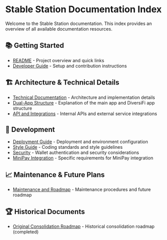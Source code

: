 # Stable Station Documentation Index

Welcome to the Stable Station documentation. This index provides an overview of all available documentation resources.

## 📚 Getting Started

- [README](README.md) - Project overview and quick links
- [Developer Guide](developer-guide.md) - Setup and contribution instructions

## 🏗️ Architecture & Technical Details

- [Technical Documentation](technical.md) - Architecture and implementation details
- [Dual-App Structure](dual-app-structure.md) - Explanation of the main app and DiversiFi app structure
- [API and Integrations](api-integrations.md) - Internal APIs and external service integrations

## 🔧 Development

- [Deployment Guide](deployment.md) - Deployment and environment configuration
- [Style Guide](style-guide.md) - Coding standards and style guidelines
- [Security](security.md) - Wallet authentication and security considerations
- [MiniPay Integration](minipay-integration.md) - Specific requirements for MiniPay integration

## 📈 Maintenance & Future Plans

- [Maintenance and Roadmap](maintenance-roadmap.md) - Maintenance procedures and future roadmap

## 🏆 Historical Documents

- [Original Consolidation Roadmap](../ROADMAP.md) - Historical consolidation roadmap (completed)